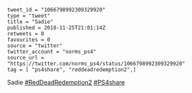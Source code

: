 ```
tweet_id = "1066798992309329920"
type = "tweet"
title = "Sadie"
published = 2018-11-25T21:01:14Z
retweets = 0
favourites = 0
source = "twitter"
twitter_account = "norms_ps4"
source_url = "https://twitter.com/norms_ps4/status/1066798992309329920"
tag = [ "ps4share", "reddeadredemption2",]
```

Sadie [#RedDeadRedemption2](/tags/reddeadredemption2/) [#PS4share](/tags/ps4share/)

<p class='image'><img src='http://mnf.m17s.net/2018/11/25/Ds4IBu4WwAAqChh.jpg' alt=''></p>

